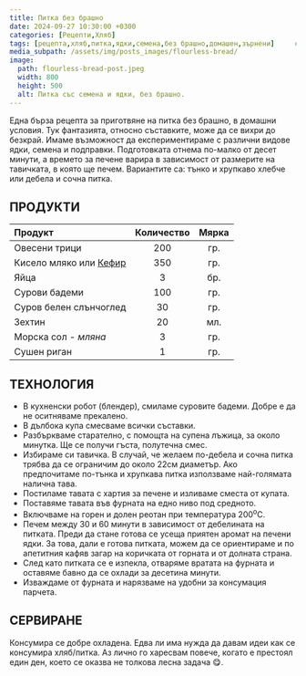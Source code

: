 ```yaml
---
title: Питка без брашно
date: 2024-09-27 10:30:00 +0300
categories: [Рецепти,Хляб]
tags: [рецепта,хляб,питка,ядки,семена,без брашно,домашен,зърнени]     # TAG names should always be lowercase
media_subpath: /assets/img/posts_images/flourless-bread/
image:
  path: flourless-bread-post.jpeg
  width: 800
  height: 500
  alt: Питка със семена и ядки, без брашно.
---
```


Една бърза рецепта за приготвяне на питка без брашно, в домашни условия. Тук фантазията, относно съставките, може да се вихри до безкрай. Имаме възможност да експериментираме с различни видове ядки, семена и подправки. Подготовката отнема по-малко от десет минути, а времето за печене варира в зависимост от размерите на тавичката, в която ще печем. Вариантите са: тънко и хрупкаво хлебче или дебела и сочна питка.

## **ПРОДУКТИ**

| Продукт                    |Количество  |Мярка   |
|:---------------------------|:----------:|:------:|
|Овесени трици               |200         |гр.     |
|Кисело мляко или [Кефир](https://dedomaco.github.io/posts/%D0%9A%D0%B5%D1%84%D0%B8%D1%80/) |350         |гр.     |
|Яйца                        |3           |бр.     |
|Сурови бадеми               |100         |гр.     |
|Суров белен слънчоглед      |30          |гр.     |
|Зехтин                      |20          |мл.     |
|Морска сол - *мляна*        |3           |гр.     |
|Сушен риган                 |1           |гр.     |

## **ТЕХНОЛОГИЯ**

- В кухненски робот (блендер), смиламе суровите бадеми. Добре е да не оситняваме прекалено.
- В дълбока купа смесваме всички съставки.
- Разбъркваме старателно, с помощта на супена лъжица, за около минутка. Ще се получи гъста, полутечна смес.
- Избираме си тавичка. В случай, че желаем по-дебела и сочна питка трябва да се ограничим до около 22см диаметър. Ако предпочитаме по-тънка и хрупкава питка използваме най-голямата налична тава.
- Постиламе тавата с хартия за печене и изливаме сместа от купата.
- Поставяме тавата във фурната на едно ниво под средното.
- Включваме на горен и долен реотан при температура 200<sup>o</sup>C.
- Печем между 30 и 60 минути в зависимост от дебелината на питката. Преди да стане готова се усеща приятен аромат на печени ядки. За това, дали е готова питката, можем да се ориентираме и по апетитния кафяв загар на коричката от горната и от долната страна.
- След като питката се е изпекла, отваряме вратата на фурната и оставяме бавно да се охлади за десетина минути.
- Изваждаме от фурната и нарязваме на удобни за консумация парчета.

## **СЕРВИРАНЕ**

Консумира се добре охладена. Едва ли има нужда да давам идеи как се консумира хляб/питка. Аз лично го харесвам повече, когато е престоял един ден, което се оказва не толкова лесна задача 😋.

